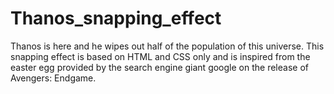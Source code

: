 # Thanos_snapping_effect
Thanos is here and he wipes out half of the population of this universe. This snapping effect is based on HTML and CSS only and is inspired from the easter egg provided by the search engine giant google on the release of Avengers: Endgame.
